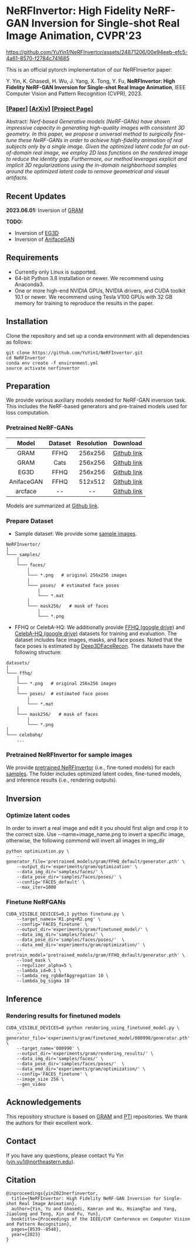 # NeRFInvertor: High Fidelity NeRF-GAN Inversion for Single-shot Real Image Animation, CVPR'23

https://github.com/YuYin1/NeRFInvertor/assets/24871206/00e94eeb-efc5-4a61-8570-f2784c741685

This is an official pytorch implementation of our NeRFInvertor paper:

Y. Yin, K. Ghasedi, H. Wu, J. Yang, X. Tong, Y. Fu, **NeRFInvertor: High Fidelity NeRF-GAN Inversion for Single-shot Real Image Animation**, IEEE Computer Vision and Pattern Recognition (CVPR), 2023.


### [[Paper](https://openaccess.thecvf.com/content/CVPR2023/papers/Yin_NeRFInvertor_High_Fidelity_NeRF-GAN_Inversion_for_Single-Shot_Real_Image_Animation_CVPR_2023_paper.pdf)] [[ArXiv](https://arxiv.org/abs/2211.17235)] [[Project Page](https://yuyin1.github.io/NeRFInvertor_Homepage/)] 

Abstract: _Nerf-based Generative models (NeRF-GANs) have shown impressive capacity in generating high-quality images with consistent 3D geometry. In this paper, we propose a universal method to surgically fine-tune these NeRF-GANs in order to achieve high-fidelity animation of real subjects only by a single image. Given the optimized latent code for an out-of-domain real image, we employ 2D loss functions on the rendered image to reduce the identity gap. Furthermore, our method leverages explicit and implicit 3D regularizations using the in-domain neighborhood samples around the optimized latent code to remove geometrical and visual artifacts._


## Recent Updates
**2023.06.01:** Inversion of [GRAM](https://github.com/microsoft/GRAM/)

**TODO:**
- Inversion of [EG3D](https://github.com/NVlabs/eg3d)
- Inversion of [AnifaceGAN](https://yuewuhkust.github.io/AniFaceGAN/)

## Requirements
- Currently only Linux is supported.
- 64-bit Python 3.8 installation or newer. We recommend using Anaconda3.
- One or more high-end NVIDIA GPUs, NVIDIA drivers, and CUDA toolkit 10.1 or newer. We recommend using Tesla V100 GPUs with 32 GB memory for training to reproduce the results in the paper. 

## Installation
Clone the repository and set up a conda environment with all dependencies as follows:
```
git clone https://github.com/YuYin1/NeRFInvertor.git
cd NeRFInvertor
conda env create -f environment.yml
source activate nerfinvertor
```

## Preparation
We provide various auxiliary models needed for NeRF-GAN inversion task. This includes the NeRF-based generators and pre-trained models used for loss computation.
### Pretrained NeRF-GANs
|Model|Dataset|Resolution|Download|
|:----:|:----:|:-------:|:-----------:|
| GRAM | FFHQ | 256x256 | [Github link](https://github.com/microsoft/GRAM/tree/main/pretrained_models/FFHQ_default) |
| GRAM | Cats | 256x256 | [Github link](https://github.com/microsoft/GRAM/tree/main/pretrained_models/CATS_default) |
| EG3D | FFHQ | 256x256 | [Github link](https://github.com/NVlabs/eg3d/blob/main/docs/models.md) |
| AnifaceGAN | FFHQ | 512x512 | [Github link](https://yuewuhkust.github.io/AniFaceGAN/) |
| arcface |--|--| [Github link](https://drive.google.com/file/d/16t4yUyLlecyYR810WgxVTZF9qtB7NpLo/view?usp=sharing) |

Models are summarized at [Github link](https://drive.google.com/drive/folders/16DM2qXGnmzY77V9XHBv_o9Ty4BU7q5Kc?usp=sharing).

### Prepare Dataset
- Sample dataset: We provide some [sample images](https://github.com/YuYin1/NeRFInvertor/tree/main/samples).
```
NeRFInvertor/
│
└─── samples/
	│
	└─── faces/
		│
		└─── *.png   # original 256x256 images
		|
		└─── poses/  # estimated face poses
			|
			└─── *.mat   
		│
		└─── mask256/   # mask of faces
			|
			└─── *.png
```
- FFHQ or CelebA-HQ: We additionally provide [FFHQ (google drive)](https://drive.google.com/file/d/16qt3imMo1gsAvWrO9T1GqNuCWjxxwxBd/view?usp=sharing)  and [CelebA-HQ (google drive)](https://drive.google.com/file/d/16ch326M_9bXQB1I_NpP5Mfb7PY-KJ9fv/view?usp=sharing) datasets for training and evaluation. The dataset includes face images, masks, and face poses. Noted that the face poses is estimated by [Deep3DFaceRecon](https://github.com/sicxu/Deep3DFaceRecon_pytorch). The datasets have the following structure:
```
datasets/
│
└─── ffhq/
	│
	└─── *.png   # original 256x256 images
	|
	└─── poses/  # estimated face poses
		|
		└─── *.mat   
	│
	└─── mask256/   # mask of faces
		|
		└─── *.png
│
└─── celebahq/
    ...
```

### Pretrained NeRFInvertor for sample images
We provide [pretrained NeRFInvertor](https://drive.google.com/drive/folders/16RntgRTD09iqWtIWewrISrOYqdhY05ja?usp=sharing) (i.e., fine-tuned models) for each [samples](https://github.com/YuYin1/NeRFInvertor/tree/main/samples). The folder includes optimized latent codes, fine-tuned models, and inference results (i.e., rendering outputs).


## Inversion
### Optimize latent codes
In order to invert a real image and edit it you should first align and crop it to the correct size. 
Use --name=image_name.png to invert a specific image, otherwise, the following commond will invert all images in img_dir 
```
python optimization.py \
    --generator_file='pretrained_models/gram/FFHQ_default/generator.pth' \
    --output_dir='experiments/gram/optimization' \
    --data_img_dir='samples/faces/' \
    --data_pose_dir='samples/faces/poses/' \
    --config='FACES_default' \
    --max_iter=1000
```

### Finetune NeRFGANs
```
CUDA_VISIBLE_DEVICES=0,1 python finetune.py \
    --target_names='R1.png+R2.png' \
    --config='FACES_finetune' \
    --output_dir='experiments/gram/finetuned_model/' \
    --data_img_dir='samples/faces/' \
    --data_pose_dir='samples/faces/poses/'  \
    --data_emd_dir='experiments/gram/optimization/' \
    --pretrain_model='pretrained_models/gram/FFHQ_default/generator.pth' \
    --load_mask \
    --regulizer_alpha=5 \
    --lambda_id=0.1 \
    --lambda_reg_rgbBefAggregation 10 \
    --lambda_bg_sigma 10
```

## Inference
### Rendering results for finetuned models
```
CUDA_VISIBLE_DEVICES=0 python rendering_using_finetuned_model.py \
    --generator_file='experiments/gram/finetuned_model/000990/generator.pth' \
    --target_name='000990' \
    --output_dir='experiments/gram/rendering_results/' \
    --data_img_dir='samples/faces/' \
    --data_pose_dir='samples/faces/poses/'  \
    --data_emd_dir='experiments/gram/optimization/' \
    --config='FACES_finetune' \
    --image_size 256 \
    --gen_video
```
<!-- Rendering results for Cats -->
<!-- CUDA_VISIBLE_DEVICES=0 python rendering_using_finetuned_model.py \
    --generator_file='experiments/gram/finetuned_model/00000005_001/generator.pth' \
    --target_name='00000005_001' \
    --output_dir='experiments/gram/rendering_results/' \
    --data_img_dir='samples/cats/' \
    --data_pose_dir='samples/cats/poses/'  \
    --data_emd_dir='experiments/gram/optimization/' \
    --config='CATS_finetune' \
    --image_size 256 \
    --gen_video -->


## Acknowledgements
This repository structure is based on [GRAM](https://github.com/microsoft/GRAM/) and [PTI](https://github.com/danielroich/PTI) repositories. We thank the authors for their excellent work. 

## Contact
If you have any questions, please contact Yu Yin (yin.yu1@northeastern.edu).

## Citation
	@inproceedings{yin2023nerfinvertor,
	  title={NeRFInvertor: High Fidelity NeRF-GAN Inversion for Single-shot Real Image Animation},
	  author={Yin, Yu and Ghasedi, Kamran and Wu, HsiangTao and Yang, Jiaolong and Tong, Xin and Fu, Yun},
	  booktitle={Proceedings of the IEEE/CVF Conference on Computer Vision and Pattern Recognition},
	  pages={8539--8548},
	  year={2023}
	}

